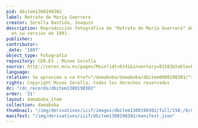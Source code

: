 ```yaml
---
pid: dbitem1300190302
label: Retrato de María Guerrero
creator: Sorolla Bastida, Joaquín
description: Reproducción fotográfica de "Retrato de María Guerrero" de Joaquín Sorolla
  en su versión de 1897.
publisher:
contributor:
_date: '1897'
object_type: Fotografía
repository: CER.ES ; Museo Sorolla
source: http://ceres.mcu.es/pages/Main?idt=9141&inventary=81583&table=FDOC&museum=MSM
language:
relation: Se aproxima a <a href="/damaboba/damaboba/dbitem0000190301/">dbitem0000190301</a>
rights: Copyright Museo Sorolla, todos los derechos reservados
dc: "/dc_records/dbitem1300190302"
order: '31'
layout: damaboba_item
collection: damaboba
thumbnail: "/img/derivatives/iiif/images/dbitem1300190302/full/250,/0/default.jpg"
manifest: "/img/derivatives/iiif/dbitem1300190302/manifest.json"
---
```

